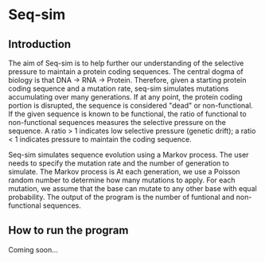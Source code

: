 # Seq-sim

## Introduction
The aim of Seq-sim is to help further our understanding of the
selective pressure to maintain a protein coding sequences. The central
dogma of biology is that DNA -> RNA -> Protein. Therefore, given a
starting protein coding sequence and a mutation rate, seq-sim
simulates mutations accumulating over many generations. If at any
point, the protein coding portion is disrupted, the sequence is
considered "dead" or non-functional. If the given sequence is known to
be functional, the ratio of functional to non-functional sequences
measures the selective pressure on the sequence. A ratio > 1 indicates
low selective pressure (genetic drift); a ratio < 1 indicates pressure
to maintain the coding sequence.

Seq-sim simulates sequence evolution using a Markov process. The user
needs to specify the mutation rate and the number of generation to
simulate. The Markov process is At each generation, we use a Poisson
random number to determine how many mutations to apply. For each
mutation, we assume that the base can mutate to any other base with
equal probability. The output of the program is the number of
funtional and non-functional sequences.

## How to run the program
Coming soon...

